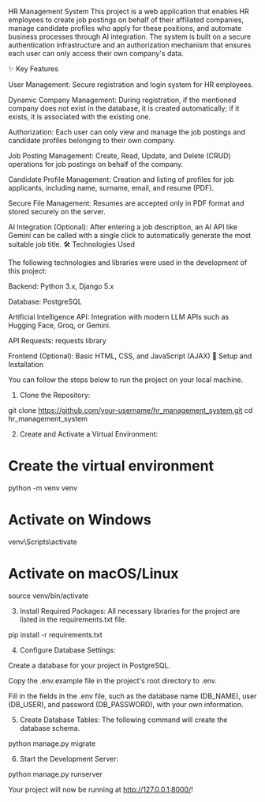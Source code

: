 HR Management System This project is a web application that enables HR employees to create job postings on behalf of their affiliated companies, manage candidate profiles who apply for these positions, and automate business processes through AI integration. The system is built on a secure authentication infrastructure and an authorization mechanism that ensures each user can only access their own company's data.

✨ Key Features

User Management: Secure registration and login system for HR employees.

Dynamic Company Management: During registration, if the mentioned company does not exist in the database, it is created automatically; if it exists, it is associated with the existing one.

Authorization: Each user can only view and manage the job postings and candidate profiles belonging to their own company.

Job Posting Management: Create, Read, Update, and Delete (CRUD) operations for job postings on behalf of the company.

Candidate Profile Management: Creation and listing of profiles for job applicants, including name, surname, email, and resume (PDF).

Secure File Management: Resumes are accepted only in PDF format and stored securely on the server.

AI Integration (Optional): After entering a job description, an AI API like Gemini can be called with a single click to automatically generate the most suitable job title.
🛠️ Technologies Used

The following technologies and libraries were used in the development of this project:

Backend: Python 3.x, Django 5.x

Database: PostgreSQL

Artificial Intelligence API: Integration with modern LLM APIs such as Hugging Face, Groq, or Gemini.

API Requests: requests library

Frontend (Optional): Basic HTML, CSS, and JavaScript (AJAX)
🚀 Setup and Installation

You can follow the steps below to run the project on your local machine.

1. Clone the Repository:

git clone https://github.com/your-username/hr_management_system.git
cd hr_management_system

2. Create and Activate a Virtual Environment:

# Create the virtual environment
python -m venv venv

# Activate on Windows
venv\Scripts\activate

# Activate on macOS/Linux
source venv/bin/activate

3. Install Required Packages:
All necessary libraries for the project are listed in the requirements.txt file.

pip install -r requirements.txt

4. Configure Database Settings:

Create a database for your project in PostgreSQL.

Copy the .env.example file in the project's root directory to .env.

Fill in the fields in the .env file, such as the database name (DB_NAME), user (DB_USER), and password (DB_PASSWORD), with your own information.

5. Create Database Tables:
The following command will create the database schema.

python manage.py migrate

6. Start the Development Server:

python manage.py runserver

Your project will now be running at http://127.0.0.1:8000/!
